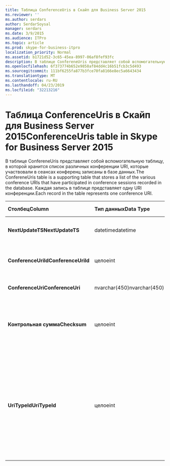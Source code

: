```yaml
---
title: Таблица ConferenceUris в Скайп для Business Server 2015
ms.reviewer: ''
ms.author: serdars
author: SerdarSoysal
manager: serdars
ms.date: 3/9/2015
ms.audience: ITPro
ms.topic: article
ms.prod: skype-for-business-itpro
localization_priority: Normal
ms.assetid: b1721d52-3c65-45ea-8997-06af8fef93fc
description: В таблице ConfereneUris представляет собой вспомогательную таблицу, в которой хранится список различных конференции URI, которые участвовали в сеансах конференц записаны в базе данных. Каждая запись в таблице представляет одну URI конференции.
ms.openlocfilehash: 6f373774b652e9858af84dd4c16b51fcb3c5d493
ms.sourcegitcommit: 111bf6255fa877b3fce70fa8166e8ec5a6643434
ms.translationtype: MT
ms.contentlocale: ru-RU
ms.lasthandoff: 04/23/2019
ms.locfileid: "32213216"
---
```

# <a name="conferenceuris-table-in-skype-for-business-server-2015"></a><span data-ttu-id="5a988-104">Таблица ConferenceUris в Скайп для Business Server 2015</span><span class="sxs-lookup"><span data-stu-id="5a988-104">ConferenceUris table in Skype for Business Server 2015</span></span>
 
<span data-ttu-id="5a988-105">В таблице ConfereneUris представляет собой вспомогательную таблицу, в которой хранится список различных конференции URI, которые участвовали в сеансах конференц записаны в базе данных.</span><span class="sxs-lookup"><span data-stu-id="5a988-105">The ConfereneUris table is a supporting table that stores a list of the various conference URIs that have participated in conference sessions recorded in the database.</span></span> <span data-ttu-id="5a988-106">Каждая запись в таблице представляет одну URI конференции.</span><span class="sxs-lookup"><span data-stu-id="5a988-106">Each record in the table represents one conference URI.</span></span>
  
|<span data-ttu-id="5a988-107">**Столбец**</span><span class="sxs-lookup"><span data-stu-id="5a988-107">**Column**</span></span>|<span data-ttu-id="5a988-108">**Тип данных**</span><span class="sxs-lookup"><span data-stu-id="5a988-108">**Data Type**</span></span>|<span data-ttu-id="5a988-109">**Ключ/индекс**</span><span class="sxs-lookup"><span data-stu-id="5a988-109">**Key/Index**</span></span>|<span data-ttu-id="5a988-110">**Сведения**</span><span class="sxs-lookup"><span data-stu-id="5a988-110">**Details**</span></span>|
|:-----|:-----|:-----|:-----|
|<span data-ttu-id="5a988-111">**NextUpdateTS**</span><span class="sxs-lookup"><span data-stu-id="5a988-111">**NextUpdateTS**</span></span> <br/> |<span data-ttu-id="5a988-112">datetime</span><span class="sxs-lookup"><span data-stu-id="5a988-112">datetime</span></span>  <br/> |<span data-ttu-id="5a988-113">Primary</span><span class="sxs-lookup"><span data-stu-id="5a988-113">Primary</span></span>  <br/> |<span data-ttu-id="5a988-114">Метка времени для внутреннего использования.</span><span class="sxs-lookup"><span data-stu-id="5a988-114">Time stamp, Internal used.</span></span>  <br/> |
|<span data-ttu-id="5a988-115">**ConferenceUriId**</span><span class="sxs-lookup"><span data-stu-id="5a988-115">**ConferenceUriId**</span></span> <br/> |<span data-ttu-id="5a988-116">целое</span><span class="sxs-lookup"><span data-stu-id="5a988-116">int</span></span>  <br/> |<span data-ttu-id="5a988-117">Primary</span><span class="sxs-lookup"><span data-stu-id="5a988-117">Primary</span></span>  <br/> |<span data-ttu-id="5a988-118">Уникальный номер, идентифицирующий этот URI конференции.</span><span class="sxs-lookup"><span data-stu-id="5a988-118">Unique number identifying this conference URI.</span></span>  <br/> |
|<span data-ttu-id="5a988-119">**ConferenceUri**</span><span class="sxs-lookup"><span data-stu-id="5a988-119">**ConferenceUri**</span></span> <br/> |<span data-ttu-id="5a988-120">nvarchar(450)</span><span class="sxs-lookup"><span data-stu-id="5a988-120">nvarchar(450)</span></span>  <br/> ||<span data-ttu-id="5a988-121">URI конференции.</span><span class="sxs-lookup"><span data-stu-id="5a988-121">Conference URI.</span></span>  <br/> |
|<span data-ttu-id="5a988-122">**Контрольная сумма**</span><span class="sxs-lookup"><span data-stu-id="5a988-122">**Checksum**</span></span> <br/> |<span data-ttu-id="5a988-123">целое</span><span class="sxs-lookup"><span data-stu-id="5a988-123">int</span></span>  <br/> ||<span data-ttu-id="5a988-124">Контрольная сумма URI конференции.</span><span class="sxs-lookup"><span data-stu-id="5a988-124">Checksum of ConferenceUri.</span></span> <span data-ttu-id="5a988-125">Используется для ускоряет базы данных поиска.</span><span class="sxs-lookup"><span data-stu-id="5a988-125">Used to increases the speed of database searches.</span></span>  <br/> |
|<span data-ttu-id="5a988-126">**UriTypeId**</span><span class="sxs-lookup"><span data-stu-id="5a988-126">**UriTypeId**</span></span> <br/> |<span data-ttu-id="5a988-127">целое</span><span class="sxs-lookup"><span data-stu-id="5a988-127">int</span></span>  <br/> |<span data-ttu-id="5a988-128">Внешний</span><span class="sxs-lookup"><span data-stu-id="5a988-128">Foreign</span></span>  <br/> |<span data-ttu-id="5a988-129">Тип URI, например conf:chat для обмена Мгновенными сообщениями или conf:audio-видео для аудиовизуальной конференции.</span><span class="sxs-lookup"><span data-stu-id="5a988-129">URI type, such as conf:chat for IM conference, or conf:audio-video for audio/video conference.</span></span> <span data-ttu-id="5a988-130">В таблице [UriTypes таблицы](uritypes.md) для получения дополнительных сведений см.</span><span class="sxs-lookup"><span data-stu-id="5a988-130">See the [UriTypes table](uritypes.md) table for more information.</span></span> <br/> |
   

